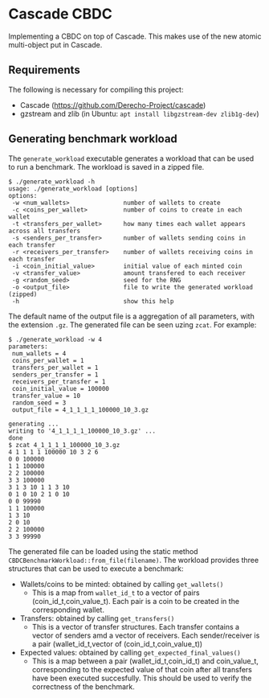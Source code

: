 # Cascade CBDC
Implementing a CBDC on top of Cascade. This makes use of the new atomic multi-object put in Cascade.

## Requirements
The following is necessary for compiling this project:
- Cascade (https://github.com/Derecho-Project/cascade)
- gzstream and zlib (in Ubuntu: `apt install libgzstream-dev zlib1g-dev`)

## Generating benchmark workload
The `generate_workload` executable generates a workload that can be used to run a benchmark. The workload is saved in a zipped file.
```
$ ./generate_workload -h
usage: ./generate_workload [options]
options:
 -w <num_wallets>               number of wallets to create
 -c <coins_per_wallet>          number of coins to create in each wallet
 -t <transfers_per_wallet>      how many times each wallet appears across all transfers
 -s <senders_per_transfer>      number of wallets sending coins in each transfer
 -r <receivers_per_transfer>    number of wallets receiving coins in each transfer
 -i <coin_initial_value>        initial value of each minted coin
 -v <transfer_value>            amount transfered to each receiver
 -g <random_seed>               seed for the RNG
 -o <output_file>               file to write the generated workload (zipped)
 -h                             show this help
```

The default name of the output file is a aggregation of all parameters, with the extension `.gz`. The generated file can be seen uzing `zcat`. For example:
```
$ ./generate_workload -w 4
parameters:
 num_wallets = 4
 coins_per_wallet = 1
 transfers_per_wallet = 1
 senders_per_transfer = 1
 receivers_per_transfer = 1
 coin_initial_value = 100000
 transfer_value = 10
 random_seed = 3
 output_file = 4_1_1_1_1_100000_10_3.gz

generating ...
writing to '4_1_1_1_1_100000_10_3.gz' ...
done
$ zcat 4_1_1_1_1_100000_10_3.gz
4 1 1 1 1 100000 10 3 2 6
0 0 100000
1 1 100000
2 2 100000
3 3 100000
3 1 3 10 1 1 3 10 
0 1 0 10 2 1 0 10 
0 0 99990
1 1 100000
1 3 10
2 0 10
2 2 100000
3 3 99990
```

The generated file can be loaded using the static method `CBDCBenchmarkWorkload::from_file(filename)`. The workload provides three structures that can be used to execute a benchmark:
- Wallets/coins to be minted: obtained by calling `get_wallets()`
    - This is a map from `wallet_id_t` to a vector of pairs (coin\_id\_t,coin\_value\_t). Each pair is a coin to be created in the corresponding wallet.
- Transfers: obtained by calling `get_transfers()`
    - This is a vector of transfer structures. Each transfer contains a vector of senders amd a vector of receivers. Each sender/receiver is a pair (wallet\_id\_t,vector of (coin\_id\_t,coin\_value\_t))
- Expected values: obtained by calling `get_expected_final_values()`
    - This is a map between a pair (wallet\_id\_t,coin\_id\_t) and coin\_value\_t, corresponding to the expected value of that coin after all transfers have been executed succesfully. This should be used to verify the correctness of the benchmark.

